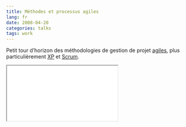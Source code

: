 ```yaml
---
title: Méthodes et processus agiles
lang: fr
date: 2008-04-20
categories: talks
tags: work
---
```


Petit tour d’horizon des méthodologies de gestion de projet [agiles](http://agilemanifesto.org/), plus particulièrement [XP](http://fr.wikipedia.org/wiki/Extreme_programming) et [Scrum](http://fr.wikipedia.org/wiki/Scrum_%28m%C3%A9thode%29).

<iframe src="//www.slideshare.net/slideshow/embed_code/669729" class="slideshare">
    <p><a href="http://www.slideshare.net/nperriault/mthodologies-de-dveloppement-agiles-presentation">Méthodes et processus agiles</a></p>
</iframe>
